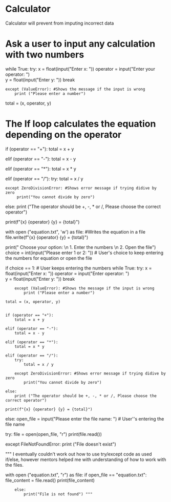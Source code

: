 # Calculator
Calculator will prevent from imputing incorrect data 
# Ask a user to input any calculation with two numbers

while True:
    try:
        x = float(input("Enter x: "))
        operator = input("Enter your operator: ")       
        y = float(input("Enter y: "))
        break
      

    except (ValueError): #Shows the message if the input is wrong
        print ("Please enter a number")
     
total = (x, operator, y)  

# The If loop calculates the equation depending on the operator

if (operator == "+"):
    total = x + y

elif (operator == "-"):
    total = x - y

elif (operator == "*"):
    total = x * y

elif (operator == "/"):
    try:
        total = x / y

    except ZeroDivisionError: #Shows error message if trying didive by zero
         print("You cannot divide by zero")   


else: 
    print ("The operator should be +, -, * or /, Please choose the correct operator")

print(f"{x} {operator} {y} = {total}")

with open ("equation.txt", 'w') as file: #Writes the equation in a file
    file.write(f"{x} {operator} {y} = {total}")


print(" Choose your option: \n 1. Enter the numbers \n 2. Open the file") 
choice = int(input("Please enter 1 or 2: ")) # User's choice to keep entering the numbers for equation or open the file

if choice == 1: # User keeps entering the numbers
    while True:
        try:
            x = float(input("Enter x: "))
            operator = input("Enter operator: ")       
            y = float(input("Enter y: "))
            break
      

        except (ValueError): #Shows the message if the input is wrong
            print ("Please enter a number")
     
    total = (x, operator, y)  


    if (operator == "+"):
        total = x + y

    elif (operator == "-"):
        total = x - y

    elif (operator == "*"):
        total = x * y

    elif (operator == "/"):
        try:
            total = x / y

        except ZeroDivisionError: #Shows error message if trying didive by zero
            print("You cannot divide by zero")          

    else: 
        print ("The operator should be +, -, * or /, Please choose the correct operator")

    print(f"{x} {operator} {y} = {total}")

else:
    open_file = input("Please enter the file name: ") # User''s entering the file name
   
try:
    file = open(open_file, "r")
    print(file.read())
    

except  FileNotFoundError:
    print ("File doesn't exist")
        

""" 
I eventually couldn't work out how to use try/except code as used if/else, however mentors helped me with understanding of how to work with the files.

with open ("equation.txt", "r") as file: 
        if open_file == "equation.txt":
            file_content = file.read()
            print(file_content)
        
        else:
            print("File is not found") """
